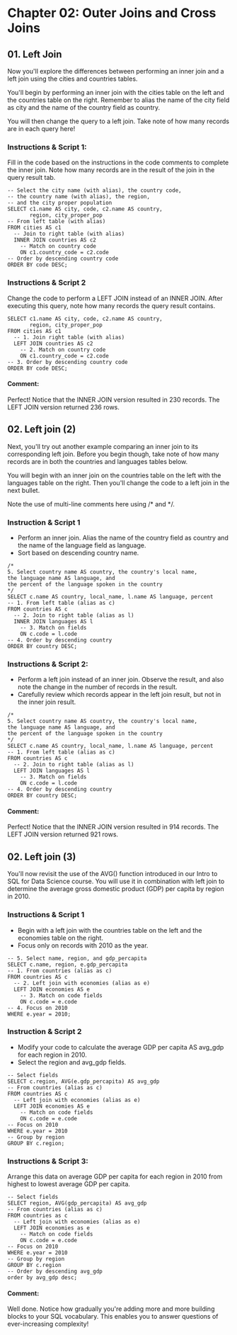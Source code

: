 # Chapter 02: Outer Joins and Cross Joins

## 01. Left Join
Now you'll explore the differences between performing an inner join and a left join using the cities and countries tables.

You'll begin by performing an inner join with the cities table on the left and the countries table on the right. Remember to alias the name of the city field as city and the name of the country field as country.

You will then change the query to a left join. Take note of how many records are in each query here!

### Instructions & Script 1:
Fill in the code based on the instructions in the code comments to complete the inner join. Note how many records are in the result of the join in the query result tab.
```
-- Select the city name (with alias), the country code,
-- the country name (with alias), the region,
-- and the city proper population
SELECT c1.name AS city, code, c2.name AS country,
       region, city_proper_pop
-- From left table (with alias)
FROM cities AS c1
  -- Join to right table (with alias)
  INNER JOIN countries AS c2
    -- Match on country code
    ON c1.country_code = c2.code
-- Order by descending country code
ORDER BY code DESC;
```

### Instructions & Script 2
Change the code to perform a LEFT JOIN instead of an INNER JOIN. After executing this query, note how many records the query result contains.
```
SELECT c1.name AS city, code, c2.name AS country,
       region, city_proper_pop
FROM cities AS c1
  -- 1. Join right table (with alias)
  LEFT JOIN countries AS c2
    -- 2. Match on country code
    ON c1.country_code = c2.code
-- 3. Order by descending country code
ORDER BY code DESC;
```
#### Comment:
Perfect! Notice that the INNER JOIN version resulted in 230 records. The LEFT JOIN version returned 236 rows.

## 02. Left join (2)
Next, you'll try out another example comparing an inner join to its corresponding left join. Before you begin though, take note of how many records are in both the countries and languages tables below.

You will begin with an inner join on the countries table on the left with the languages table on the right. Then you'll change the code to a left join in the next bullet.

Note the use of multi-line comments here using /* and */.

### Instruction & Script 1
* Perform an inner join. Alias the name of the country field as country and the name of the language field as language.
* Sort based on descending country name.

```
/*
5. Select country name AS country, the country's local name,
the language name AS language, and
the percent of the language spoken in the country
*/
SELECT c.name AS country, local_name, l.name AS language, percent
-- 1. From left table (alias as c)
FROM countries AS c
  -- 2. Join to right table (alias as l)
  INNER JOIN languages AS l
    -- 3. Match on fields
    ON c.code = l.code
-- 4. Order by descending country
ORDER BY country DESC;
```
### Instructions & Script 2:
* Perform a left join instead of an inner join. Observe the result, and also note the change in the number of records in the result.
* Carefully review which records appear in the left join result, but not in the inner join result.

```
/*
5. Select country name AS country, the country's local name,
the language name AS language, and
the percent of the language spoken in the country
*/
SELECT c.name AS country, local_name, l.name AS language, percent
-- 1. From left table (alias as c)
FROM countries AS c
  -- 2. Join to right table (alias as l)
  LEFT JOIN languages AS l
    -- 3. Match on fields
    ON c.code = l.code
-- 4. Order by descending country
ORDER BY country DESC;
```
#### Comment:
Perfect! Notice that the INNER JOIN version resulted in 914 records. The LEFT JOIN version returned 921 rows.

## 02. Left join (3)
You'll now revisit the use of the AVG() function introduced in our Intro to SQL for Data Science course. You will use it in combination with left join to determine the average gross domestic product (GDP) per capita by region in 2010.

### Instructions & Script 1
* Begin with a left join with the countries table on the left and the economies table on the right.
* Focus only on records with 2010 as the year.
```
-- 5. Select name, region, and gdp_percapita
SELECT c.name, region, e.gdp_percapita
-- 1. From countries (alias as c)
FROM countries AS c
  -- 2. Left join with economies (alias as e)
  LEFT JOIN economies AS e
    -- 3. Match on code fields
    ON c.code = e.code
-- 4. Focus on 2010
WHERE e.year = 2010;
```

### Instruction & Script 2
* Modify your code to calculate the average GDP per capita AS avg_gdp for each region in 2010.
* Select the region and avg_gdp fields.
```
-- Select fields
SELECT c.region, AVG(e.gdp_percapita) AS avg_gdp
-- From countries (alias as c)
FROM countries AS c
  -- Left join with economies (alias as e)
  LEFT JOIN economies AS e
    -- Match on code fields
    ON c.code = e.code
-- Focus on 2010
WHERE e.year = 2010
-- Group by region
GROUP BY c.region;
```
### Instructions & Script 3:
Arrange this data on average GDP per capita for each region in 2010 from highest to lowest average GDP per capita.
```
-- Select fields
SELECT region, AVG(gdp_percapita) AS avg_gdp
-- From countries (alias as c)
FROM countries as c
  -- Left join with economies (alias as e)
  LEFT JOIN economies as e
    -- Match on code fields
    ON c.code = e.code
-- Focus on 2010
WHERE e.year = 2010
-- Group by region
GROUP BY c.region
-- Order by descending avg_gdp
order by avg_gdp desc;
```
#### Comment:
Well done. Notice how gradually you're adding more and more building blocks to your SQL vocabulary. This enables you to answer questions of ever-increasing complexity!
